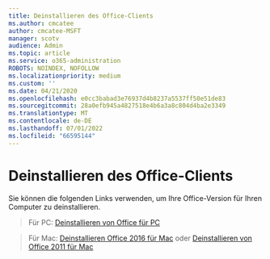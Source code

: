 ```yaml
---
title: Deinstallieren des Office-Clients
ms.author: cmcatee
author: cmcatee-MSFT
manager: scotv
audience: Admin
ms.topic: article
ms.service: o365-administration
ROBOTS: NOINDEX, NOFOLLOW
ms.localizationpriority: medium
ms.custom: ''
ms.date: 04/21/2020
ms.openlocfilehash: e0cc3babad3e76937d4b8237a5537ff50e51de83
ms.sourcegitcommit: 28a0efb945a4827518e4b6a3a8c804d4ba2e3349
ms.translationtype: MT
ms.contentlocale: de-DE
ms.lasthandoff: 07/01/2022
ms.locfileid: "66595144"
---
```

# <a name="uninstall-office-client"></a>Deinstallieren des Office-Clients

Sie können die folgenden Links verwenden, um Ihre Office-Version für Ihren Computer zu deinstallieren.
  
> Für PC: [Deinstallieren von Office für PC](https://support.microsoft.com/office/uninstall-office-from-a-pc-9dd49b83-264a-477a-8fcc-2fdf5dbf61d8)
    
> Für Mac: [Deinstallieren Office 2016 für Mac](https://support.microsoft.com/office/uninstall-office-for-mac-eefa1199-5b58-43af-8a3d-b73dc1a8cae3) oder [Deinstallieren von Office 2011 für Mac](https://support.microsoft.com/office/uninstall-office-2011-for-mac-4bfcd230-0ea1-4656-bf30-dbfa44d358fa)
    

